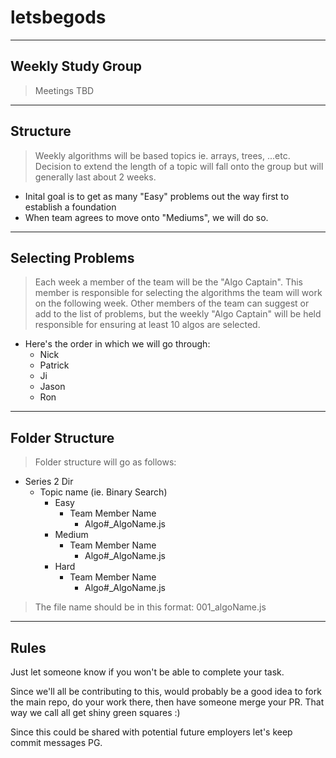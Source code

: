 # letsbegods

---

## Weekly Study Group

> Meetings TBD

---

## Structure

> Weekly algorithms will be based topics ie. arrays, trees, ...etc. Decision to extend the length of a topic will fall onto the group but will generally last about 2 weeks.

* Inital goal is to get as many "Easy" problems out the way first to establish a foundation
* When team agrees to move onto "Mediums", we will do so.

---

## Selecting Problems

> Each week a member of the team will be the "Algo Captain". This member is responsible for selecting the algorithms the team will work on the following week. Other members of the team can suggest or add to the list of problems, but the weekly "Algo Captain" will be held responsible for ensuring at least 10 algos are selected.

* Here's the order in which we will go through:
  * Nick
  * Patrick
  * Ji
  * Jason
  * Ron

---

## Folder Structure

> Folder structure will go as follows:

* Series 2 Dir
  * Topic name (ie. Binary Search)
    * Easy
      * Team Member Name
        * Algo#_AlgoName.js
    * Medium
        * Team Member Name
          * Algo#_AlgoName.js
    * Hard
        * Team Member Name
          * Algo#_AlgoName.js

> The file name should be in this format: 001_algoName.js
---

## Rules

Just let someone know if you won't be able to complete your task.

Since we'll all be contributing to this, would probably be a good idea to fork the main repo, do your work there, then have someone merge your PR. That way we call all get shiny green squares :)

Since this could be shared with potential future employers let's keep commit messages PG.

